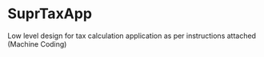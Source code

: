 # SuprTaxApp
Low level design for tax calculation application as per instructions attached (Machine Coding)
